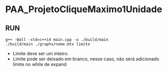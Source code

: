 # PAA_ProjetoCliqueMaximo1Unidade
## RUN

```
g++ -Wall -std=c++14 main.cpp -o ./build/main
./build/main ./graphs/nome.mtx limite

```
 - Limite deve ser um inteiro. 
 - Limite pode ser deixado em branco, nesse caso, não será adicionado limite no while de expand